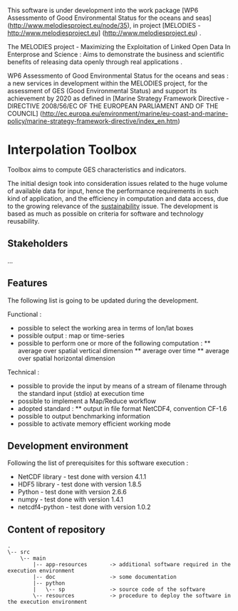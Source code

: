 This software is under development into the work package 
[WP6 Assessmento of Good Environmental Status for the oceans and seas] (http://www.melodiesproject.eu/node/35), 
in project [MELODIES - http://www.melodiesproject.eu] (http://www.melodiesproject.eu) . 

The MELODIES project - Maximizing the Exploitation of Linked Open Data In Enterprose and Science : 
Aims to demonstrate the business and scientific benefits of releasing data openly through real applications .

WP6 Assessmento of Good Environmental Status for the oceans and seas : a new services in development 
within the MELODIES project, for the assessment of GES (Good Environmental Status) and support its achievement 
by 2020 as defined in [Marine Strategy Framework Directive - DIRECTIVE 2008/56/EC OF THE EUROPEAN PARLIAMENT AND OF THE COUNCIL] (http://ec.europa.eu/environment/marine/eu-coast-and-marine-policy/marine-strategy-framework-directive/index_en.htm)


# Interpolation Toolbox

Toolbox aims to compute GES characteristics and indicators. 

The initial design took into consideration issues related to the huge volume of available data for input, 
hence the performance requirements in such kind of application, and the efficiency in computation and data access, 
due to the growing relevance of the [sustainability](http://ec.europa.eu/environment/eussd/) issue. 
The development is based as much as possible on criteria for software and technology reusability.   


## Stakeholders

...


## Features

The following list is going to be updated during the development.

Functional :

* possible to select the working area in terms of lon/lat boxes
* possible output : map or time-series
* possible to perform one or more of the following computation :
** average over spatial vertical dimension
** average over time
** average over spatial horizontal dimension 

Technical :

* possible to provide the input by means of a stream of filename through the standard input (stdio) at execution time
* possible to implement a Map/Reduce workflow
* adopted standard :
** output in file format NetCDF4, convention CF-1.6
* possible to output benchmarking information
* possible to activate memory efficient working mode


## Development environment

Following the list of prerequisites for this software execution :

* NetCDF library - test done with version 4.1.1
* HDF5 library - test done with version 1.8.5
* Python - test done with version 2.6.6
* numpy - test done with version 1.4.1
* netcdf4-python - test done with version 1.0.2


## Content of repository


```
.
\-- src
    \-- main
        |-- app-resources       -> additional software required in the execution environment
        |-- doc                 -> some documentation
        |-- python
        |   \-- sp              -> source code of the software
        \-- resources           -> procedure to deploy the software in the execution environment
```

